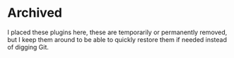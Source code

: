 # Archived

I placed these plugins here, these are temporarily or permanently removed, but I keep them around to be able to quickly restore them if needed instead of digging Git.
